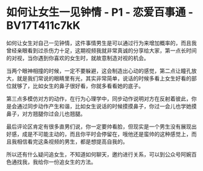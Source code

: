 # 如何让女生一见钟情 - P1 - 恋爱百事通 - BV17T411c7kK

如何让女生对自己一见钟情，这件事情男生是可以通过行为来增加概率的，而且我曾经亲眼看到过杀伤力十足，这期视频我就非常真诚的分享给大家，第一点长时间的对视，当你遇到你喜欢的女生时，就故意制造对视的机会。

当两个眼神相撞的时候，一定不要躲避，这会制造出心动的感觉，第二点让瞳孔放大，就是我们常说的眼睛里有光，其实非常简单，说话的时候多看上女生好看的部位就够了，比如女生的鼻子很好看，你就多看看她的底子。

第三点多模仿对方的动作，在行为心理学中，同步动作说明对方在反射着彼此，你是会通过同步动作产生和谐，比如女生说话的时候摸摸鼻子，你过一会儿也学她摸鼻子，对方翘腿你过会儿也翘腿。

最后评论区肯定有很多直男们说，你一定要帅看脸，但现实是一个男生没有展现出好感，成是不可能主动的，而且你平时会停留在，哦他还是蛮帅的这种感觉上，而且我相信看完这条视频的男生，都是想提高自我的。

所以还有什么疑问追女生，不知道如何聊天，邀约进行关系，可以到公众号阿婉百色通找我，我给你一份追女生的方法。

